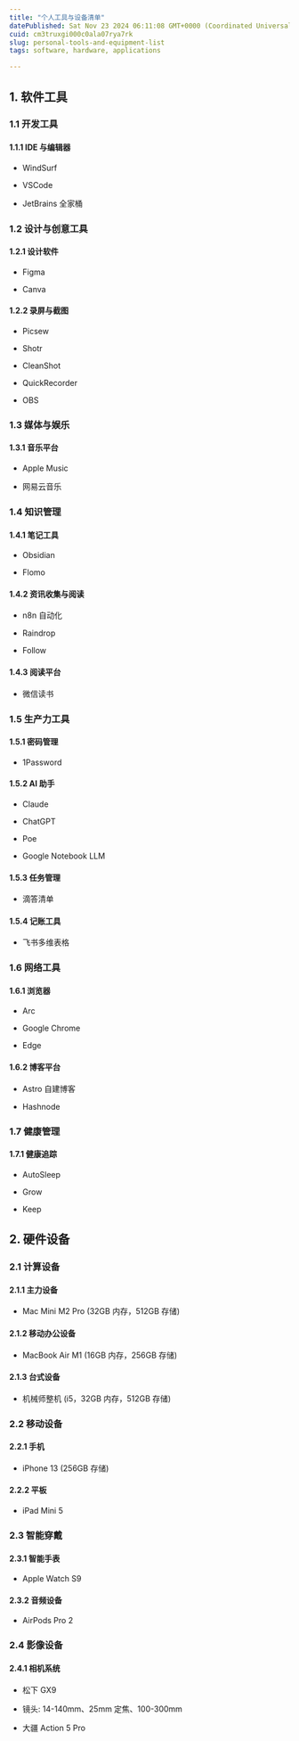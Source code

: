 ```yaml
---
title: "个人工具与设备清单"
datePublished: Sat Nov 23 2024 06:11:08 GMT+0000 (Coordinated Universal Time)
cuid: cm3truxgi000c0ala07rya7rk
slug: personal-tools-and-equipment-list
tags: software, hardware, applications

---
```


## 1\. 软件工具

### 1.1 开发工具

#### 1.1.1 IDE 与编辑器

* WindSurf
    
* VSCode
    
* JetBrains 全家桶
    

### 1.2 设计与创意工具

#### 1.2.1 设计软件

* Figma
    
* Canva
    

#### 1.2.2 录屏与截图

* Picsew
    
* Shotr
    
* CleanShot
    
* QuickRecorder
    
* OBS
    

### 1.3 媒体与娱乐

#### 1.3.1 音乐平台

* Apple Music
    
* 网易云音乐
    

### 1.4 知识管理

#### 1.4.1 笔记工具

* Obsidian
    
* Flomo
    

#### 1.4.2 资讯收集与阅读

* n8n 自动化
    
* Raindrop
    
* Follow
    

#### 1.4.3 阅读平台

* 微信读书
    

### 1.5 生产力工具

#### 1.5.1 密码管理

* 1Password
    

#### 1.5.2 AI 助手

* Claude
    
* ChatGPT
    
* Poe
    
* Google Notebook LLM
    

#### 1.5.3 任务管理

* 滴答清单
    

#### 1.5.4 记账工具

* 飞书多维表格
    

### 1.6 网络工具

#### 1.6.1 浏览器

* Arc
    
* Google Chrome
    
* Edge
    

#### 1.6.2 博客平台

* Astro 自建博客
    
* Hashnode
    

### 1.7 健康管理

#### 1.7.1 健康追踪

* AutoSleep
    
* Grow
    
* Keep
    

## 2\. 硬件设备

### 2.1 计算设备

#### 2.1.1 主力设备

* Mac Mini M2 Pro (32GB 内存，512GB 存储)
    

#### 2.1.2 移动办公设备

* MacBook Air M1 (16GB 内存，256GB 存储)
    

#### 2.1.3 台式设备

* 机械师整机 (i5，32GB 内存，512GB 存储)
    

### 2.2 移动设备

#### 2.2.1 手机

* iPhone 13 (256GB 存储)
    

#### 2.2.2 平板

* iPad Mini 5
    

### 2.3 智能穿戴

#### 2.3.1 智能手表

* Apple Watch S9
    

#### 2.3.2 音频设备

* AirPods Pro 2
    

### 2.4 影像设备

#### 2.4.1 相机系统

* 松下 GX9
    
* 镜头: 14-140mm、25mm 定焦、100-300mm
    
* 大疆 Action 5 Pro